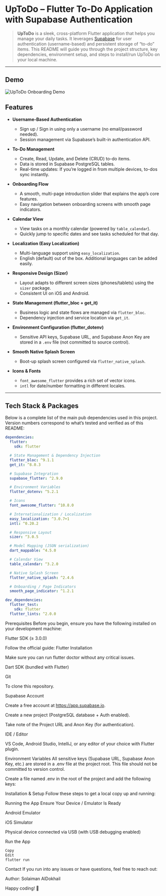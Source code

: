 # UpToDo – Flutter To-Do Application with Supabase Authentication

> **UpToDo** is a sleek, cross-platform Flutter application that helps you manage your daily tasks. It leverages [Supabase](https://supabase.com/) for user authentication (username-based) and persistent storage of “to-do” items. This README will guide you through the project structure, key dependencies, environment setup, and steps to install/run UpToDo on your local machine.

---
## Demo

![UpToDo Onboarding Demo](gif/todoapp.gif)

## Features

- **Username-Based Authentication**  
  - Sign up / Sign in using only a username (no email/password needed).  
  - Session management via Supabase’s built-in authentication API.

- **To-Do Management**  
  - Create, Read, Update, and Delete (CRUD) to-do items.  
  - Data is stored in Supabase PostgreSQL tables.  
  - Real-time updates: If you’re logged in from multiple devices, to-dos sync instantly.

- **Onboarding Flow**  
  - A smooth, multi-page introduction slider that explains the app’s core features.  
  - Easy navigation between onboarding screens with smooth page indicators.

- **Calendar View**  
  - View tasks on a monthly calendar (powered by `table_calendar`).  
  - Quickly jump to specific dates and see tasks scheduled for that day.

- **Localization (Easy Localization)**  
  - Multi-language support using `easy_localization`.  
  - English (default) out of the box. Additional languages can be added easily.

- **Responsive Design (Sizer)**  
  - Layout adapts to different screen sizes (phones/tablets) using the `sizer` package.  
  - Consistent UI on iOS and Android.

- **State Management (flutter_bloc + get_it)**  
  - Business logic and state flows are managed via `flutter_bloc`.  
  - Dependency injection and service location via `get_it`.

- **Environment Configuration (flutter_dotenv)**  
  - Sensitive API keys, Supabase URL, and Supabase Anon Key are stored in a `.env` file (not committed to source control).

- **Smooth Native Splash Screen**  
  - Boot-up splash screen configured via `flutter_native_splash`.

- **Icons & Fonts**  
  - `font_awesome_flutter` provides a rich set of vector icons.  
  - `intl` for date/number formatting in different locales.

---

## Tech Stack & Packages

Below is a complete list of the main pub dependencies used in this project. Version numbers correspond to what’s tested and verified as of this README:

```yaml
dependencies:
  flutter:
    sdk: flutter

  # State Management & Dependency Injection
  flutter_bloc: ^9.1.1
  get_it: ^8.0.3

  # Supabase Integration
  supabase_flutter: ^2.9.0

  # Environment Variables
  flutter_dotenv: ^5.2.1

  # Icons
  font_awesome_flutter: ^10.8.0

  # Internationalization / Localization
  easy_localization: ^3.0.7+1
  intl: ^0.20.2

  # Responsive Layout
  sizer: ^3.0.5

  # Model Mapping (JSON serialization)
  dart_mappable: ^4.5.0

  # Calendar View
  table_calendar: ^3.2.0

  # Native Splash Screen
  flutter_native_splash: ^2.4.6

  # Onboarding / Page Indicators
  smooth_page_indicator: ^1.2.1

dev_dependencies:
  flutter_test:
    sdk: flutter
  flutter_lints: ^2.0.0 
  ```



Prerequisites
Before you begin, ensure you have the following installed on your development machine:

Flutter SDK (≥ 3.0.0)

Follow the official guide: Flutter Installation

Make sure you can run flutter doctor without any critical issues.

Dart SDK (bundled with Flutter)

Git

To clone this repository.

Supabase Account

Create a free account at https://app.supabase.io.

Create a new project (PostgreSQL database + Auth enabled).

Take note of the Project URL and Anon Key (for authentication).

IDE / Editor

VS Code, Android Studio, IntelliJ, or any editor of your choice with Flutter plugin.

Environment Variables
All sensitive keys (Supabase URL, Supabase Anon Key, etc.) are stored in a .env file at the project root. This file should not be committed to version control.

Create a file named .env in the root of the project and add the following keys:

Installation & Setup
Follow these steps to get a local copy up and running:


Running the App
Ensure Your Device / Emulator Is Ready

Android Emulator

iOS Simulator

Physical device connected via USB (with USB debugging enabled)

Run the App

```bash
Copy
Edit
flutter run
```



Contact
If you run into any issues or have questions, feel free to reach out:

Author: Solaiman AlDokhail


Happy coding! 🚀